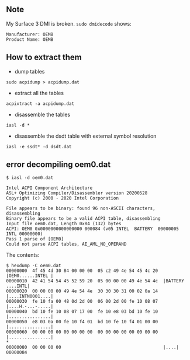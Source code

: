 ## Note

My Surface 3 DMI is broken. `sudo dmidecode` shows:
```
Manufacturer: OEMB
Product Name: OEMB
```

## How to extract them

- dump tables
```
sudo acpidump > acpidump.dat
```

- extract all the tables
```
acpixtract -a acpidump.dat
```

- disassemble the tables
```
iasl -d *
```

- disassemble the dsdt table with external symbol resolution
```
iasl -e ssdt* -d dsdt.dat
```

## error decompiling oem0.dat
```
$ iasl -d oem0.dat

Intel ACPI Component Architecture
ASL+ Optimizing Compiler/Disassembler version 20200528
Copyright (c) 2000 - 2020 Intel Corporation

File appears to be binary: found 96 non-ASCII characters, disassembling
Binary file appears to be a valid ACPI table, disassembling
Input file oem0.dat, Length 0x84 (132) bytes
ACPI: OEM0 0x0000000000000000 000084 (v05 INTEL  BATTERY  00000005 INTL 00000000)
Pass 1 parse of [OEM0]
Could not parse ACPI tables, AE_AML_NO_OPERAND
```

The contents:
```
$ hexdump -C oem0.dat
00000000  4f 45 4d 30 84 00 00 00  05 c2 49 4e 54 45 4c 20  |OEM0......INTEL |
00000010  42 41 54 54 45 52 59 20  05 00 00 00 49 4e 54 4c  |BATTERY ....INTL|
00000020  00 00 00 00 49 4e 54 4e  30 30 30 31 00 02 0a 14  |....INTN0001....|
00000030  fe 10 fa 00 48 0d 2d 00  06 00 2d 00 fe 10 08 07  |....H.-...-.....|
00000040  bd 10 fe 10 08 07 17 00  fe 10 e8 03 bd 10 fe 10  |................|
00000050  e8 03 0a 00 fe 10 f4 01  bd 10 fe 10 f4 01 00 00  |................|
00000060  00 00 00 00 00 00 00 00  00 00 00 00 00 00 00 00  |................|
*
00000080  00 00 00 00                                       |....|
00000084
```
